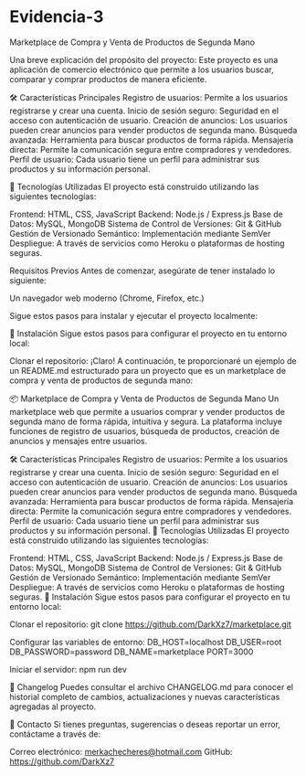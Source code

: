 # Evidencia-3

Marketplace de Compra y Venta de Productos de Segunda Mano




Una breve explicación del propósito del proyecto:
Este proyecto es una aplicación de comercio electrónico que permite a los usuarios buscar, comparar y comprar productos de manera eficiente.

🛠️ Características Principales
Registro de usuarios: Permite a los usuarios registrarse y crear una cuenta.
Inicio de sesión seguro: Seguridad en el acceso con autenticación de usuario.
Creación de anuncios: Los usuarios pueden crear anuncios para vender productos de segunda mano.
Búsqueda avanzada: Herramienta para buscar productos de forma rápida.
Mensajería directa: Permite la comunicación segura entre compradores y vendedores.
Perfil de usuario: Cada usuario tiene un perfil para administrar sus productos y su información personal.

🚀 Tecnologías Utilizadas
El proyecto está construido utilizando las siguientes tecnologías:

Frontend: HTML, CSS, JavaScript
Backend: Node.js / Express.js
Base de Datos: MySQL, MongoDB
Sistema de Control de Versiones: Git & GitHub
Gestión de Versionado Semántico: Implementación mediante SemVer
Despliegue: A través de servicios como Heroku o plataformas de hosting seguras.


Requisitos Previos
Antes de comenzar, asegúrate de tener instalado lo siguiente:

Un navegador web moderno (Chrome, Firefox, etc.)



Sigue estos pasos para instalar y ejecutar el proyecto localmente:

📂 Instalación
Sigue estos pasos para configurar el proyecto en tu entorno local:

Clonar el repositorio: 
¡Claro! A continuación, te proporcionaré un ejemplo de un README.md estructurado para un proyecto que es un marketplace de compra y venta de productos de segunda mano:

📦 Marketplace de Compra y Venta de Productos de Segunda Mano
Un marketplace web que permite a usuarios comprar y vender productos de segunda mano de forma rápida, intuitiva y segura. La plataforma incluye funciones de registro de usuarios, búsqueda de productos, creación de anuncios y mensajes entre usuarios.

🛠️ Características Principales
Registro de usuarios: Permite a los usuarios registrarse y crear una cuenta.
Inicio de sesión seguro: Seguridad en el acceso con autenticación de usuario.
Creación de anuncios: Los usuarios pueden crear anuncios para vender productos de segunda mano.
Búsqueda avanzada: Herramienta para buscar productos de forma rápida.
Mensajería directa: Permite la comunicación segura entre compradores y vendedores.
Perfil de usuario: Cada usuario tiene un perfil para administrar sus productos y su información personal.
🚀 Tecnologías Utilizadas
El proyecto está construido utilizando las siguientes tecnologías:

Frontend: HTML, CSS, JavaScript
Backend: Node.js / Express.js
Base de Datos: MySQL, MongoDB
Sistema de Control de Versiones: Git & GitHub
Gestión de Versionado Semántico: Implementación mediante SemVer
Despliegue: A través de servicios como Heroku o plataformas de hosting seguras.
📂 Instalación
Sigue estos pasos para configurar el proyecto en tu entorno local:

Clonar el repositorio: git clone https://github.com/DarkXz7/marketplace.git

Configurar las variables de entorno:
DB_HOST=localhost
DB_USER=root
DB_PASSWORD=password
DB_NAME=marketplace
PORT=3000

Iniciar el servidor:
npm run dev



📝 Changelog
Puedes consultar el archivo CHANGELOG.md para conocer el historial completo de cambios, actualizaciones y nuevas características agregadas al proyecto.


📧 Contacto
Si tienes preguntas, sugerencias o deseas reportar un error, contáctame a través de:

Correo electrónico: merkachecheres@hotmail.com
GitHub: https://github.com/DarkXz7
